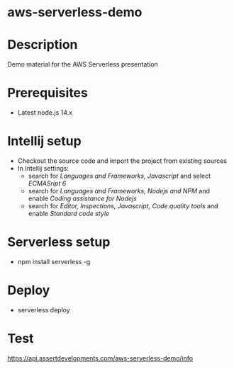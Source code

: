 aws-serverless-demo
===================

# Description
Demo material for the AWS Serverless presentation

# Prerequisites
* Latest node.js 14.x

# Intellij setup
* Checkout the source code and import the project from existing sources
* In Intellij settings:
  * search for _Languages and Frameworks, Javascript_ and select _ECMASript 6_
  * search for _Languages and Frameworks, Nodejs and NPM_ and enable _Coding assistance for Nodejs_
  * search for  _Editor, Inspections, Javascript, Code quality tools_ and enable _Standard code style_

# Serverless setup
* npm install serverless -g

# Deploy
* serverless deploy

# Test
https://api.assertdevelopments.com/aws-serverless-demo/info

